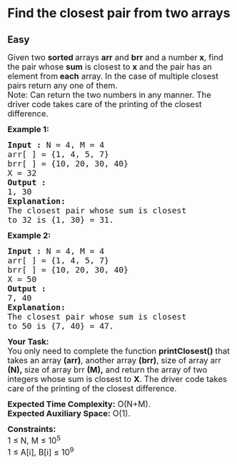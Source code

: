 # Find the closest pair from two arrays
## Easy
<div class="problems_problem_content__Xm_eO"><p><span style="font-size: 18px;">Given two <strong>sorted </strong>arrays <strong>arr</strong> and <strong>brr</strong> and a number<strong> x</strong>, find the pair whose <strong>sum</strong> is closest to <strong>x</strong> and the pair has an element from<strong> each</strong> array. In the case of multiple closest pairs return any one of them.<br>Note: Can return the two numbers in any manner.&nbsp;</span><span style="font-size: 18px;">The driver code takes care of the printing of the closest difference.</span></p>
<p><span style="font-size: 18px;"><strong>Example 1:</strong></span></p>
<pre><span style="font-size: 18px;"><strong>Input :</strong> N = 4, M = 4<br>arr[ ] = {1, 4, 5, 7}
brr[ ] = {10, 20, 30, 40} 
X = 32
<strong>Output :</strong> <br>1, 30
<strong>Explanation:</strong>
The closest pair whose sum is closest
to 32 is {1, 30} = 31.
</span></pre>
<p><span style="font-size: 18px;"><strong>Example 2:</strong></span></p>
<pre><span style="font-size: 18px;"><strong>Input :</strong> N = 4, M = 4<br>arr[ ] = {1, 4, 5, 7}
brr[ ] = {10, 20, 30, 40}
X = 50 <strong>
Output :</strong> <br>7, 40 
<strong>Explanation:</strong> 
The closest pair whose sum is closest
to 50 is {7, 40} = 47.</span></pre>
<p><span style="font-size: 18px;"><strong>Your Task:</strong><br>You only need to complete the function <strong>printClosest()</strong> that takes an array <strong>(arr)</strong>, another array <strong>(brr)</strong>, size of array arr <strong>(N),&nbsp;</strong>size of array brr <strong>(M),</strong>&nbsp;and return the array of two integers whose sum is closest to <strong>X</strong>. The driver code takes care of the printing of the closest difference.</span></p>
<p><span style="font-size: 18px;"><strong>Expected Time Complexity:</strong> O(N+M).<br><strong>Expected Auxiliary Space:</strong> O(1).</span></p>
<p><span style="font-size: 18px;"><strong>Constraints:</strong><br>1 ≤ N, M ≤ 10<sup>5</sup><br>1 ≤ A[i], B[i] ≤ 10<sup>9</sup></span></p></div>